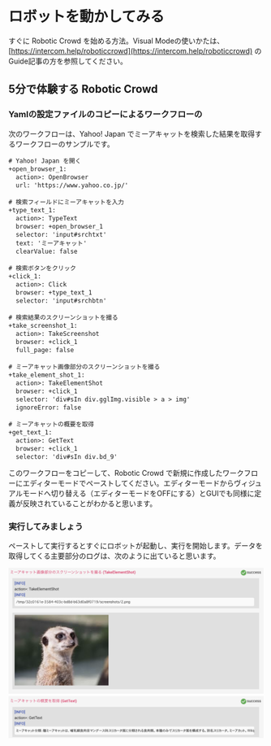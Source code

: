 # ロボットを動かしてみる

すぐに Robotic Crowd を始める方法。Visual Modeの使いかたは、[https://intercom.help/roboticcrowd](https://intercom.help/roboticcrowd) のGuide記事の方を参照してください。

## 5分で体験する Robotic Crowd

### Yamlの設定ファイルのコピーによるワークフローの

次のワークフローは、Yahoo! Japan でミーアキャットを検索した結果を取得するワークフローのサンプルです。

```text
# Yahoo! Japan を開く
+open_browser_1:
  action>: OpenBrowser
  url: 'https://www.yahoo.co.jp/'

# 検索フィールドにミーアキャットを入力
+type_text_1:
  action>: TypeText
  browser: +open_browser_1
  selector: 'input#srchtxt'
  text: 'ミーアキャット'
  clearValue: false

# 検索ボタンをクリック
+click_1:
  action>: Click
  browser: +type_text_1
  selector: 'input#srchbtn'

# 検索結果のスクリーンショットを撮る
+take_screenshot_1:
  action>: TakeScreenshot
  browser: +click_1
  full_page: false

# ミーアキャット画像部分のスクリーンショットを撮る
+take_element_shot_1:
  action>: TakeElementShot
  browser: +click_1
  selector: 'div#sIn div.gglImg.visible > a > img'
  ignoreError: false

# ミーアキャットの概要を取得
+get_text_1:
  action>: GetText
  browser: +click_1
  selector: 'div#sIn div.bd_9'
```

このワークフローをコピーして、Robotic Crowd で新規に作成したワークフローにエディターモードでペーストしてください。エディターモードからヴィジュアルモードへ切り替える（エディターモードをOFFにする）とGUIでも同様に定義が反映されていることがわかると思います。

### 実行してみましょう

ペーストして実行するとすぐにロボットが起動し、実行を開始します。データを取得してくる主要部分のログは、次のように出ていると思います。

![](../.gitbook/assets/sukurnshotto-2018-12-29-162157.png)



